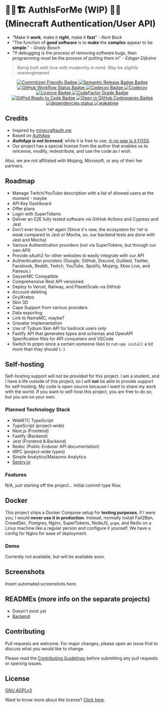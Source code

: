 # 👷‍♂️🏗️ AuthIsForMe (WIP) 🚧👷 (Minecraft Authentication/User API)

- "Make it **work**, make it **right**, make it **fast**" - _Kent Beck_
- "The function of **good software** is to **make** the **complex** appear to be **simple**." - _Grady Booch_
- "If debugging is the process of removing software bugs, then programming must be the process of putting them in" - _Edsger Dijkstra_

> Being built with love with modernity in mind. May be _slightly_ overengineered

<p align="center">
  <a aria-label="Commitizen" href="https://commitizen.github.io/cz-cli/">
    <img alt="Commitizen Friendly Badge" src="https://img.shields.io/badge/commitizen-friendly-brightgreen.svg?style=for-the-badge">
  </a>
  <a aria-label="Semantic Release" href="https://github.com/semantic-release/semantic-release">
    <img alt="Semantic Release Badge Badge" src="https://img.shields.io/badge/%20%20%F0%9F%93%A6%F0%9F%9A%80-semantic--release-e10079.svg?style=for-the-badge">
    </a>
    <a aria-label="Build Status" href="https://github.com/BrycensRanch/AuthIsForMe/actions/workflows/publish.yml">
      <img alt="GitHub Workflow Status Badge" src="https://img.shields.io/github/actions/workflow/status/BrycensRanch/AuthIsForMe/publish.yml?label=BUILD&logo=github&style=for-the-badge">
    </a>
    <a aria-label="Frontend Code Coverage" href="https://github.com/BrycensRanch/AuthIsForMe/actions?query=workflow%3ci-frontend.yml">
      <img alt="Codecov Badge" src="https://img.shields.io/codecov/c/github/BrycensRanch/AuthIsForMe?flag=unittests-frontend&label=FRONTEND%20COVERAGE&logo=codecov&style=for-the-badge">
    </a>
    <a aria-label="Backend Code Coverage" href="https://codecov.io/gh/BrycensRanch/AuthIsForMe">
    <img alt="Codecov" src="https://img.shields.io/codecov/c/github/BrycensRanch/AuthIsForMe?flag=unittests-backend&label=BACKEND%20CODE%20COVERAGE&style=for-the-badge">
    </a>
    <a aria-label="Licence" href="https://github.com/BrycensRanch/AuthIsForMe/blob/master/LICENSE">
      <img alt="Licence Badge" src="https://img.shields.io/github/license/BrycensRanch/AuthIsForMe?style=for-the-badge&labelColor=000000" />
    </a>
    <a aria-label="CodeFactor Grade" href="https://www.codefactor.io/repository/github/BrycensRanch/AuthIsForMe">
      <img alt="CodeFactor Grade Badge" src="https://img.shields.io/codefactor/grade/github/BrycensRanch/AuthIsForMe?style=for-the-badge" />
    </a>
    <a aria-label="GitPod Ready to Code" href="https://gitpod.io/from-referrer/">
      <img alt="GitPod Ready to Code Badge" src="https://img.shields.io/badge/Gitpod-Ready--to--Code-blue?logo=gitpod&style=for-the-badge" />
    </a>
    <a aria-label="Open in GitHub Codespaces" href="https://github.com/codespaces/new?hide_repo_select=true&ref=main&repo=604445666&machine=basicLinux32gb&devcontainer_path=.devcontainer%2Fdevcontainer.json&location=EastUs">
    <img alt="Open in GitHub Codespaces Badge"
      src="https://github.com/codespaces/badge.svg"
      />
    </a>
    <a aria-label="Open Depfu Status" href="https://depfu.com/github/BrycensRanch/AuthIsForMe">
       <img src="https://img.shields.io/depfu/dependencies/github/BrycensRanch/AuthIsForMe?style=for-the-badge" alt="dependencies status" />
    </a>
<a href="https://wakatime.com/badge/github/BrycensRanch/AuthIsForMe"><img src="https://wakatime.com/badge/github/BrycensRanch/AuthIsForMe.svg?style=for-the-badge" alt="wakatime"></a>
</p>

## Credits

- Inspired by [minecraftauth.me](https://minecraftauth.me?ref=brycensranchgithubreadme)
- Based on [AuthApp](https://github.com/Romvnly-Gaming/AuthApp)
- **_AuthApp is not licensed_**, while it is free to use, [in no way is it FOSS](https://choosealicense.com/no-permission/).
- Our project has a special license from the author that enables us to relicense, modify, redestribute, and use the code as I wish.

Also, we are not affiliated with Mojang, Microsoft, or any of their her partners.

## Roadmap

- Manage Twitch/YouTube description with a list of allowed users at the moment - maybe
- API Key Dashboard
- Offer plans
- Login with SuperTokens
- Deliver an E2E fully tested software via GitHub Actions and Cypress and Jest
- Don't ever touch `TAP` again (Since it's new, the ecosystem for `TAP` is weak compared to Jest or Mocha, so, our backend tests are done with Jest and Mocha)
- Various Authentication providers (not via SuperTokens, but through our own API)
- Provide oAuth2 for other websites to easily integrate with our API
- Authentication providers (Google, GitHub, Discord, Guilded, Twitter, Facebook, Reddit, Twitch, YouTube, Spotify, Mojang, Xbox Live, and Patreon.)
- GeyserMC Compatible
- Comprehensive Rest API versioned
- Deploy to Vercel, Railway, and PlanetScale via GitHub
- Account deleting
- Ory/Kratos
- Skin 3D
- Cape Support from various providers
- Data exporting
- Link to NameMC, maybe?
- Gravatar Implementation
- Use of Tydium Skin API for bedrock users _only_
- Fastify API that generates types and schemas and OpenAPI Specification files for API consumers and VSCode
- Switch to pnpm since a certain someone likes to run `npm install` a lot more than they should (`✅`)

## Self-hosting

Self-hosting support will not be provided for this project. I am a student, and I have a life outside of this project, so I will **not** be able to provide support for self-hosting. My code is open-source because I want to share my work with the world. If you want to self-host this project, you are free to do so, but you are on your own.

### Planned Technology Stack

- WebRTC TypeScript
- TypeScript (project-wide)
- Next.js (Frontend)
- Fastify (Backend)
- Jest (Frontend & Backend)
- Redoc (Public Enduser API documentation)
- tRPC (project-wide types)
- Simple Analytics/Mataomo Analytics
- [Sentry.io](https://sentry.io)

### Features

N/A, just starting off the project... Initial commit type flow.

## Docker

This project ships a Docker Compose setup for **testing purposes**, if I were you, I would **never use it in production**. Instead, normally install Fail2Ban, CrowdSec, Postgres, Nginx, SuperTokens, NodeJS, `pnpm`, and Redis on a Linux machine like a regular person and configure it yourself. We have a config for Nginx for ease of deployment.

### Demo

Currently not available, but will be available soon.

## Screenshots

Insert automated screenshots here.

## READMEs (more info on the separate projects)

- Doesn't exist yet
- [Backend](./backend/README.md)

## Contributing

Pull requests are welcome. For major changes, please open an issue first to discuss what you would like to change.

Please read the [Contributing Guidelines](CONTRIBUTING.md) before submitting any pull requests or opening issues.

## License

[GNU AGPLv3](./LICENSE)

Want to know more about the license? [Click here](https://choosealicense.com/licenses/agpl-3.0/).
